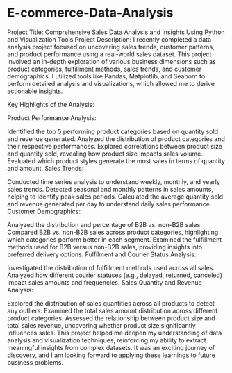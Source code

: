 # E-commerce-Data-Analysis
Project Title: Comprehensive Sales Data Analysis and Insights Using Python and Visualization Tools
Project Description:
I recently completed a data analysis project focused on uncovering sales trends, customer patterns, and product performance using a real-world sales dataset. This project involved an in-depth exploration of various business dimensions such as product categories, fulfillment methods, sales trends, and customer demographics. I utilized tools like Pandas, Matplotlib, and Seaborn to perform detailed analysis and visualizations, which allowed me to derive actionable insights.

Key Highlights of the Analysis:

Product Performance Analysis:

Identified the top 5 performing product categories based on quantity sold and revenue generated.
Analyzed the distribution of product categories and their respective performances.
Explored correlations between product size and quantity sold, revealing how product size impacts sales volume.
Evaluated which product styles generate the most sales in terms of quantity and amount.
Sales Trends:

Conducted time series analysis to understand weekly, monthly, and yearly sales trends.
Detected seasonal and monthly patterns in sales amounts, helping to identify peak sales periods.
Calculated the average quantity sold and revenue generated per day to understand daily sales performance.
Customer Demographics:

Analyzed the distribution and percentage of B2B vs. non-B2B sales.
Compared B2B vs. non-B2B sales across product categories, highlighting which categories perform better in each segment.
Examined the fulfillment methods used for B2B versus non-B2B sales, providing insights into preferred delivery options.
Fulfilment and Courier Status Analysis:

Investigated the distribution of fulfillment methods used across all sales.
Analyzed how different courier statuses (e.g., delayed, returned, canceled) impact sales amounts and frequencies.
Sales Quantity and Revenue Analysis:

Explored the distribution of sales quantities across all products to detect any outliers.
Examined the total sales amount distribution across different product categories.
Assessed the relationship between product size and total sales revenue, uncovering whether product size significantly influences sales.
This project helped me deepen my understanding of data analysis and visualization techniques, reinforcing my ability to extract meaningful insights from complex datasets. It was an exciting journey of discovery, and I am looking forward to applying these learnings to future business problems.
